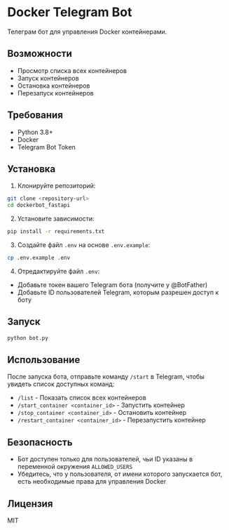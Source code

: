 # Docker Telegram Bot

Телеграм бот для управления Docker контейнерами.

## Возможности

- Просмотр списка всех контейнеров
- Запуск контейнеров
- Остановка контейнеров
- Перезапуск контейнеров

## Требования

- Python 3.8+
- Docker
- Telegram Bot Token

## Установка

1. Клонируйте репозиторий:
```bash
git clone <repository-url>
cd dockerbot_fastapi
```

2. Установите зависимости:
```bash
pip install -r requirements.txt
```

3. Создайте файл `.env` на основе `.env.example`:
```bash
cp .env.example .env
```

4. Отредактируйте файл `.env`:
- Добавьте токен вашего Telegram бота (получите у @BotFather)
- Добавьте ID пользователей Telegram, которым разрешен доступ к боту

## Запуск

```bash
python bot.py
```

## Использование

После запуска бота, отправьте команду `/start` в Telegram, чтобы увидеть список доступных команд:

- `/list` - Показать список всех контейнеров
- `/start_container <container_id>` - Запустить контейнер
- `/stop_container <container_id>` - Остановить контейнер
- `/restart_container <container_id>` - Перезапустить контейнер

## Безопасность

- Бот доступен только для пользователей, чьи ID указаны в переменной окружения `ALLOWED_USERS`
- Убедитесь, что у пользователя, от имени которого запускается бот, есть необходимые права для управления Docker

## Лицензия

MIT 